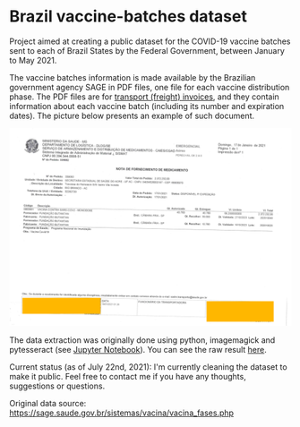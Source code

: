 # Brazil vaccine-batches dataset

Project aimed at creating a public dataset for the COVID-19 vaccine batches sent to each of Brazil States by the Federal Government, between January to May 2021. 

The vaccine batches information is made available by the Brazilian government agency SAGE in PDF files, one file for each vaccine distribution phase. The PDF files are for [transport (freight) invoices](https://en.wikipedia.org/wiki/Transport_document), and they contain information about each vaccine batch (including its number and expiration dates). The picture below presents an example of such document.

![Transportation invoice example](https://raw.githubusercontent.com/mirianbr/vaccine-batches/main/assets/OK-ac_fase1-quality-dpi-depth-bg.png)

The data extraction was originally done using python, imagemagick and pytesseract (see [Jupyter Notebook](https://github.com/mirianbr/vaccine-batches/blob/main/vaccine-batches-dataset.ipynb)). You can see the raw result [here](https://github.com/mirianbr/vaccine-batches/blob/main/csv/batches-raw.csv).

Current status (as of July 22nd, 2021): I'm currently cleaning the dataset to make it public. Feel free to contact me if you have any thoughts, suggestions or questions.

Original data source: https://sage.saude.gov.br/sistemas/vacina/vacina_fases.php

